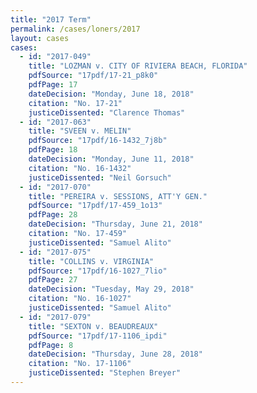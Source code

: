 ```yaml
---
title: "2017 Term"
permalink: /cases/loners/2017
layout: cases
cases:
  - id: "2017-049"
    title: "LOZMAN v. CITY OF RIVIERA BEACH, FLORIDA"
    pdfSource: "17pdf/17-21_p8k0"
    pdfPage: 17
    dateDecision: "Monday, June 18, 2018"
    citation: "No. 17-21"
    justiceDissented: "Clarence Thomas"
  - id: "2017-063"
    title: "SVEEN v. MELIN"
    pdfSource: "17pdf/16-1432_7j8b"
    pdfPage: 18
    dateDecision: "Monday, June 11, 2018"
    citation: "No. 16-1432"
    justiceDissented: "Neil Gorsuch"
  - id: "2017-070"
    title: "PEREIRA v. SESSIONS, ATT'Y GEN."
    pdfSource: "17pdf/17-459_1o13"
    pdfPage: 28
    dateDecision: "Thursday, June 21, 2018"
    citation: "No. 17-459"
    justiceDissented: "Samuel Alito"
  - id: "2017-075"
    title: "COLLINS v. VIRGINIA"
    pdfSource: "17pdf/16-1027_7lio"
    pdfPage: 27
    dateDecision: "Tuesday, May 29, 2018"
    citation: "No. 16-1027"
    justiceDissented: "Samuel Alito"
  - id: "2017-079"
    title: "SEXTON v. BEAUDREAUX"
    pdfSource: "17pdf/17-1106_ipdi"
    pdfPage: 8
    dateDecision: "Thursday, June 28, 2018"
    citation: "No. 17-1106"
    justiceDissented: "Stephen Breyer"
---
```

